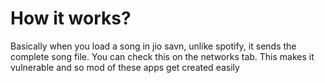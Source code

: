 <h1>How it works?  </h1>

<p> Basically when you load a song in jio savn, unlike spotify, it sends the complete song file. You can check this on the networks tab.
This makes it vulnerable and so mod of these apps get created easily</p>
